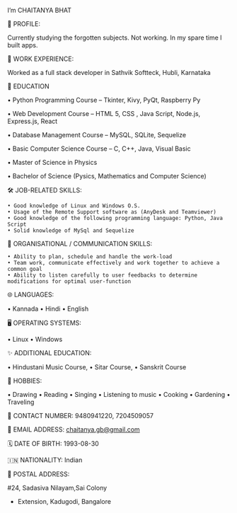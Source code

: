 I’m CHAITANYA BHAT


🌱 PROFILE:

Currently studying the forgotten subjects. Not working. In my spare time I built apps.


💼 WORK EXPERIENCE:

Worked as a full stack developer in Sathvik Softteck, Hubli, Karnataka


📖 EDUCATION

   • Python Programming Course – Tkinter, Kivy, PyQt, Raspberry Py
   
   • Web Development Course – HTML 5, CSS , Java Script, Node.js, Express.js, React 
   
   • Database Management Course – MySQL, SQLite, Sequelize
   
   • Basic Computer Science Course – C, C++, Java, Visual Basic
   
   • Master of Science in Physics
   
   • Bachelor of Science (Pysics, Mathematics and Computer Science)


🛠️ JOB-RELATED SKILLS:

    • Good knowledge of Linux and Windows O.S.
    • Usage of the Remote Support software as (AnyDesk and Teamviewer)
    • Good knowledge of the following programming language: Python, Java Script
    • Solid knowledge of MySql and Sequelize 


🏢 ORGANISATIONAL / COMMUNICATION SKILLS:

    • Ability to plan, schedule and handle​ the work-load 
    • Team work, communicate effectively and work together to achieve a common goal
    • Ability to listen carefully to user feedbacks to determine modifications for optimal user-function


🌐 LANGUAGES:

 • Kannada
 • Hindi
 • English


🖥️ OPERATING SYSTEMS:

 • Linux
 • Windows 


✨ ADDITIONAL EDUCATION:

 • Hindustani Music Course,
 • Sitar Course,
 • Sanskrit Course


👀 HOBBIES:

 • Drawing
 • Reading
 • Singing
 • Listening to music
 • Cooking
 • Gardening
 • Traveling


📲 CONTACT NUMBER: 9480941220, 7204509057


📨 EMAIL ADDRESS: chaitanya.gb@gmail.com


🗓️ DATE OF BIRTH: 1993-08-30


🇮🇳 NATIONALITY: Indian

📮 POSTAL ADDRESS: 

#24, Sadasiva Nilayam,Sai Colony
- Extension, Kadugodi, Bangalore
